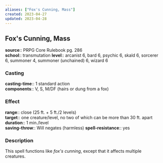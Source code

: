 ```yaml
---
aliases: ["Fox's Cunning, Mass"]
created: 2023-04-27
updated: 2023-04-28
---
```


## Fox's Cunning, Mass

**source**:: PRPG Core Rulebook pg. 286  
**school**:: transmutation
**level**:: arcanist 6, bard 6, psychic 6, skald 6, sorcerer 6, summoner 4, summoner (unchained) 6, wizard 6

### Casting

**casting-time**:: 1 standard action  
**components**:: V, S, M/DF (hairs or dung from a fox)

### Effect

**range**:: close (25 ft. + 5 ft./2 levels)  
**target**:: one creature/level, no two of which can be more than 30 ft. apart  
**duration**:: 1 min./level  
**saving-throw**:: Will negates (harmless)
**spell-resistance**:: yes

### Description

This spell functions like *fox's cunning*, except that it affects multiple creatures.
